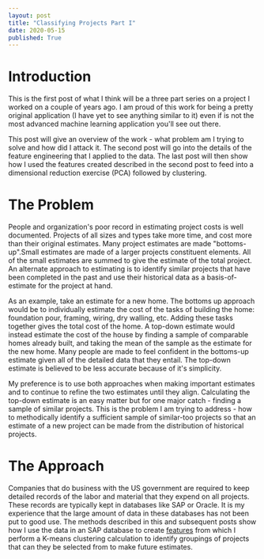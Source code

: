 ```yaml
---
layout: post
title: "Classifying Projects Part I"
date: 2020-05-15
published: True
---
```


# Introduction

This is the first post of what I think will be a three part series on a project I worked on a couple of years ago. I am proud of this work for being a pretty original application (I have yet to see anything similar to it) even if is not the most advanced machine learning application you'll see out there.

This post will give an overview of the work - what problem am I trying to solve and how did I attack it. The second post will go into the details of the feature engineering that I applied to the data.  The last post will then show how I used the features created described in the second post to feed into a dimensional reduction exercise (PCA) followed by clustering.

# The Problem

People and organization's poor record in estimating project costs is well documented. Projects of all sizes and types take more time, and cost more than their original estimates.  Many project estimates are made "bottoms-up".Small estimates are made of a larger projects constituent elements.  All of the small estimates are summed to give the estimate of the total project. An alternate approach to estimating is to identify similar projects that have been completed in the past and use their historical data as a basis-of-estimate for the project at hand.

As an example, take an estimate for a new home. The bottoms up approach would be to individually estimate the cost of the tasks of building the home: foundation pour, framing, wiring, dry walling, etc. Adding these tasks together gives the total cost of the home.  A top-down estimate would instead estimate the cost of the house by finding a sample of comparable homes already built, and taking the mean of the sample as the estimate for the new home. Many people are made to feel confident in the bottoms-up estimate given all of the detailed data that they entail. The top-down estimate is believed to be less accurate because of it's simplicity.

My preference is to use both approaches when making important estimates and to continue to refine the two estimates until they align. Calculating the top-down estimate is an easy matter but for one major catch - finding a sample of similar projects. This is the problem I am trying to address - how to methodically identify a sufficient sample of similar-too projects so that an estimate of a new project can be made from the distribution of historical projects. 

# The Approach

Companies that do business with the US government are required to keep detailed records of the labor and material that they expend on all projects. These records are typically kept in databases like SAP or Oracle. It is my experience that the large amount of data in these databases has not been put to good use. The methods described in this and subsequent posts show how I use the data in an SAP database to create [features](https://en.wikipedia.org/wiki/Feature_(machine_learning)) from which I perform a K-means clustering calculation to identify groupings of projects that can they be selected from to make future estimates. 
